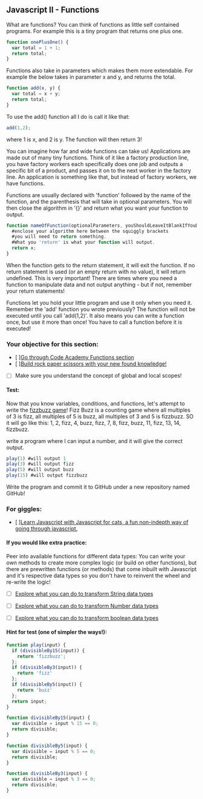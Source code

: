 ## Javascript II -  Functions

What are functions? You can think of functions as little self contained programs. For example this is a tiny program that returns one plus one.

```javascript
function onePlusOne() {
  var total = 1 + 1;
  return total;
}
```

Functions also take in parameters which makes them more extendable. For example the below takes in parameter x and y, and returns the total.

```javascript
function add(x, y) {
  var total = x + y;
  return total;
}
```

To use the add() function all I do is call it like that:

```javascript
add(1,2);
```
where 1 is x, and 2 is y. The function will then return 3!

You can imagine how far and wide functions can take us! Applications are made out of many tiny functions. Think of it like a factory production line, you have factory workers each specifically does one job and outputs a specific bit of a product, and passes it on to the next worker in the factory line. An application is something like that, but instead of factory workers, we have functions.

Functions are usually declared with 'function' followed by the name of the function, and the parenthesis that will take in optional parameters. You will then close the algorithm in '{}' and return what you want your function to output.


```javascript
function nameOfFunction(optionalParameters, youShouldLeaveItBlankIfYouDoNotHaveAny) {
  #enclose your algorithm here between the squiggly brackets
  #you will need to return something.
  #What you 'return' is what your function will output.
  return x;
}
```
When the function gets to the return statement, it will exit the function.  If no return statement is used (or an empty return with no value), it will return undefined. This is very important! There are times where you need a function to manipulate data and not output anything - but if not, remember your return statements!

Functions let you hold your little program and use it only when you need it. Remember the 'add' function you wrote previously? The function will not be executed until you call 'add(1,2)'. It also means you can write a function once, but use it more than once! You have to call a function before it is executed!


### Your objective for this section:
- [ ][Go through Code Academy Functions section](https://www.codecademy.com/courses/javascript-beginner-en-6LzGd/0/1?curriculum_id=506324b3a7dffd00020bf661)
- [ ][Build rock paper scissors with your new found knowledge!](https://www.codecademy.com/courses/javascript-beginner-en-Bthev-mskY8/0/1?curriculum_id=506324b3a7dffd00020bf661)
- [ ] Make sure you understand the concept of global and local scopes!

#### Test:
Now that you know variables, conditions, and functions, let's attempt to write the [fizzbuzz game](https://en.wikipedia.org/wiki/Fizz_buzz)!
Fizz Buzz is a counting game where all multiples of 3 is fizz, all multiples of 5 is buzz, all multiples of 3 and 5 is fizzbuzz. SO it will go like this: 1, 2, fizz, 4, buzz, fizz, 7, 8, fizz, buzz, 11, fizz, 13, 14, fizzbuzz.

write a program where I can input a number, and it will give the correct output.

```javascript
play(1) #will output 1
play(3) #will output fizz
play(5) #will output buzz
play(15) #will output fizzbuzz
```

Write the program and commit it to GitHub under a new repository named GitHub!

### For giggles:
- [ ][Learn Javascript with Javascript for cats, a fun non-indepth way of going through javascript.](http://jsforcats.com/)

#### If you would like extra practice:
Peer into available functions for different data types:
You can write your own methods to create more complex logic (or build on other functions), but there are prewritten functions (or methods) that come inbuilt with Javascript and it's respective data types so you don't have to reinvent the wheel and re-write the logic!
- [ ] [Explore what you can do to transform String data types](http://www.w3schools.com/js/js_string_methods.asp)
- [ ] [Explore what you can do to transform Number data types](http://www.w3schools.com/js/js_number_methods.asp)
- [ ] [Explore what you can do to transform boolean data types](http://www.w3schools.com/js/js_comparisons.asp)



#### Hint for test (one of simpler the ways!):  
```javascript
function play(input) {
  if (divisibleBy15(input)) {
    return 'fizzbuzz';
  };
  if (divisibleBy3(input)) {
    return 'fizz'
  };
  if (divisibleBy5(input)) {
    return 'buzz'
  };
  return input;
}

function divisibleBy15(input) {
  var divisible = input % 15 == 0;
  return divisible;
}

function divisibleBy5(input) {
  var divisible = input % 5 == 0;
  return divisible;
}

function divisibleBy3(input) {
  var divisible = input % 3 == 0;
  return divisible;
}

```
